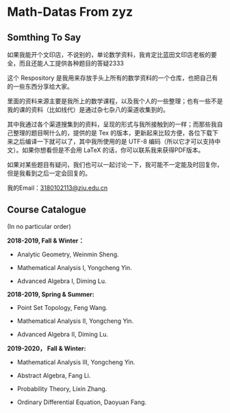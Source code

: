 # Math-Datas From zyz

## Somthing To Say

如果我能开个文印店，不说别的，单论数学资料，我肯定比蓝田文印店老板的要全，而且还能人工提供各种题目的答疑2333

这个 Respository 是我用来存放手头上所有的数学资料的一个仓库，也把自己有的一些东西分享给大家。

里面的资料来源主要是我所上的数学课程，以及我个人的一些整理；也有一些不是我的课的资料（比如线代）是通过杂七杂八的渠道收集到的。

其中我通过各个渠道搜集到的资料，呈现的形式与我所接触到的一样；而那些我自己整理的题目啊什么的，提供的是 Tex 的版本，更新起来比较方便，各位下载下来之后编译一下就可以了，其中我所使用的是 UTF-8 编码（所以它才可以支持中文）。如果你想看但是不会用 LaTeX 的话，你可以联系我来获得PDF版本。

如果对某些题目有疑问，我们也可以一起讨论一下，我可能不一定能及时回复你，但是我看到之后一定会回复的。

我的Email：3180102113@zju.edu.cn

## Course Catalogue

(In no particular order)

**2018-2019, Fall & Winter：**

* Analytic Geometry, Weinmin Sheng.

* Mathematical Analysis I, Yongcheng Yin.

* Advanced Algebra I, Diming Lu.


**2018-2019, Spring & Summer:**

* Point Set Topology, Feng Wang.

* Mathematical Analysis II, Yongcheng Yin.

* Advanced Algebra II, Diming Lu.

**2019-2020， Fall & Winter:**

* Mathematical Analysis III, Yongcheng Yin.

* Abstract Algebra, Fang Li.

* Probability Theory, Lixin Zhang.

* Ordinary Differential Equation, Daoyuan Fang.
